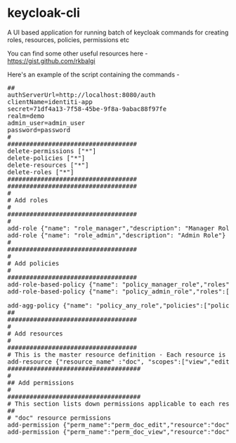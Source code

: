 # keycloak-cli
A UI based application for running batch of keycloak commands for creating roles, resources, policies, permissions etc

You can find some other useful resources here - https://gist.github.com/rkbalgi

Here's an example of the script containing the commands -
<pre>
##
authServerUrl=http://localhost:8080/auth
clientName=identiti-app
secret=71df4a13-7f58-45be-9f8a-9abac88f97fe
realm=demo
admin_user=admin_user
password=password
#
###################################
delete-permissions ["*"]
delete-policies ["*"]
delete-resources ["*"]
delete-roles ["*"]
###################################
###################################
#
# Add roles
#
###################################
#
add-role {"name": "role_manager","description": "Manager Role"}
add-role {"name": "role_admin","description": "Admin Role"}
#
###################################
#
# Add policies
#
###################################
add-role-based-policy {"name": "policy_manager_role","roles":[{"name":"role_manager","required":true}],"description": ""}
add-role-based-policy {"name": "policy_admin_role","roles":[{"name":"role_admin","required":true}],"description": ""}

add-agg-policy {"name": "policy_any_role","policies":["policy_manager_role","policy_admin_role"],"strategy": "affirmative"}
##
###################################
#
# Add resources
#
###################################
# This is the master resource definition - Each resource is listed with all possible scopes (actions) applicable for the resource
add-resource {"resource_name" :"doc", "scopes":["view","edit"]}
####################################
#
## Add permissions
#
####################################
# This section lists down permissions applicable to each resource
##
# "doc" resource permissions
add-permission {"perm_name":"perm_doc_edit","resource":"doc","scopes":["edit"],"policies":["policy_admin_role"],"policy_strategy":"affirmative"}
add-permission {"perm_name":"perm_doc_view","resource":"doc","scopes":["view"],"policies":["policy_any_role"],"policy_strategy":"unanimous"}

</pre>
